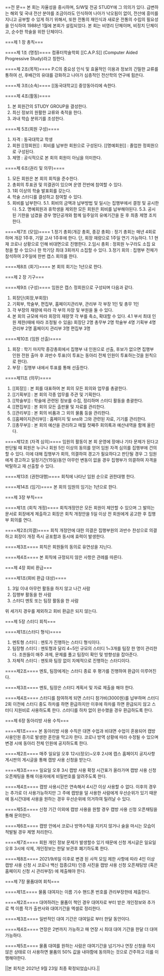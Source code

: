 ==전 문==
본 회는 자율성을 중시하며, S/W및 전공 STUDY에 그 의의가 있다. 급변하는 해외 및 국내 전산 분야를 조금이라도 인식하여 나아가 낙오됨이 없이, 전산에 흥미를 지니고 공부할 수 있게 하기 위해서, 또한 전통의 재인식과 새로운 전통의 수립의 필요성을 인식하여 1988년 1월에 본회가 설립되었다. 본 회는 비영리 단체이며, 비정치 단체이고, 순수한 학술을 위한 단체이다.

===제 1 장 총칙===

====제 1조 (명칭)====
컴퓨터학술학회 [[C.A.P.S]] (Computer Aided Progressive Study)라고 칭한다.

====제 2조(목적)====
P.C의 중요성 인식 및 효율적인 이용과 정보의 긴밀한 교류를 통하여 선, 후배간의 유대를 강화하고 나아가 심층적인 전산학의 연구에 힘쓴다.

====제 3조(소속)====
[[동국대학교]] 중앙동아리에 속한다.

====제 4조(활동)====
1. 본 회원간의 STUDY GROUP을 결성한다.
2. 최신 정보의 원활한 교류와 축적을 한다.
3. 과내 학습 분위기를 조성한다.

====제 5조(회원 구성)====
1. 자격 : 동국대학교 학생
2. 회원
  [[정회원]] : 회비를 납부한 회원으로 구성된다.
  [[명예회원]] : 졸업한 정회원으로 구성된다.
3. 제명 : 공식적으로 본 회의 회원이 아님을 의미한다.

====제 6조(권리 및 의무)====
1. 모든 회원은 본 회의 회칙을 준수한다.
2. 총회의 투표권 및 의결권이 있으며 운영 전반에 참여할 수 있다.
3. 1회 이상의 학술 발표회를 갖는다.
4. 학술 스터디를 결성하고 참여할 수 있다.
5. 회비를 납부한다.
  5.1. 회비의 금액과 납부방법 및 일시는 집행부에서 결정 및 공시한다.
  5.2. 명예회원과 휴학생을 제외한 모든 회원은 회비를 납부해야된다.
  5.3. 공시된 기한을 넘겼을 경우 명단공개와 함께 일주일의 유예기간을 둔 후 최종 제명 조치한다.

====제7조 (모임)====
1.정기 총회(개강 총회, 종강 총회) : 정기 총회는 매년 4회로 하며 개강 1주후, 기말 고사 1주후에 한다. 단, 회장 재량으로 1주일 연기 가능하다.
 1.1 현재 코로나 상황으로 인해 비대면으로 진행한다.
2.임시 총회 : 정회원 누구라도 소집 요청을 할 수 있으나 한 학기당 최대 3회까지 소집할 수 있다.
3.정기 회의 : 집행부 전체가 참석하여 2주일에 한번 캡스 회의를 한다. 

====제8조 (회기)====
본 회의 회기는 1년으로 한다.

===제 2 장 기구===

====제9조 (구성)====
임원은 캡스 정회원으로 구성되며 다음과 같다.
1. 회장단(회장,부회장)
2. 기획부, 학술부, 편집부, 홈페이지관리부, 관리부 각 부장 1인 및 총무 1인
3. 각 부장의 재량에 따라 각 부의 차장 및 부원을 둘 수 있다.
4. 본 회의 규모에 따라 회장의 재량껏 각 부를 축소, 확대할 수 있다.
 4.1 부서 최대 인원 제한(때에 따라 조정될 수 있음) 회장단 2명 총무부 2명 학술부 4명 기획부 4명 관리부 2명 홈페이지 관리부 3명 편집부 3명

====제10조 (임원 선출)====
1. 회장 : 학기 마지막 종강총회에서 집행부 내 인원으로 선출, 후보가 없으면 집행부 인원 전원 출마 후 과반수 투표(이 투표는 동아리 전체 인원이 투표하는것을 원칙으로 한다).
2. 부장 : 집행부 내에서 투표를 통해 선출한다.

====제11조 (의무)====
1. [[회장]] : 본 회를 대표하여 본 회의 모든 회의와 업무를 총괄한다.
2. [[기획부]] : 본 회의 각종 업무를 주관 및 기획한다.
3. [[학술부]] : 학술에 관련된 정보를 수집, 정리하며 스터디 활동을 총괄한다.
4. [[편집부]] : 본 회의 모든 출판물 및 자료를 관리한다.
5. [[관리부]] : 본 회의 비품과 그 외의 물품 등을 관리한다.
6. [[홈페이지관리부]] : 홈페이지 및 sns와 그와 관련된 자료, 기기를 관리한다.
7. [[총무부]] : 본 회의 예산을 관리하고 매월 첫째주 회의록과 예산내역을 함께 올린다.

====제12조 (자격 심의)====
임원의 활동이 본 회 운영에 장애나 기타 문제가 된다고 판단될 때 회원은 누구나 회원 5인 이상의 동의를 얻어 임원 자격 심의를 집행부에 건의할 수 있다. 이에 대해 집행부가 회의, 의결하여 경고가 필요하다고 판단될 경우 그 임원에게 경고하고 일정기간(15일)동안 아무런 변동이 없을 경우 집행부가 의결하여 자격을 박탈하고 재 선출할 수 있다.

====제13조 (권한대행)====
회칙에 나타난 임원 순으로 권한대행 한다.

====제14조 (임기)====
본 회의 임원의 임기는 1년으로 한다.

===제 3장 부칙===

====제1조 (회칙 개정)====
회칙개정안은 모든 회원이 제안할 수 있으며 그 발의는 문서로 회장에게 제출하고 회장은 회칙 개정안을 5일 이상 전 회원에게 공고한 후 집행부 회의를 연다.

====제2조(의결)====
회칙 개정안에 대한 의결은 집행부원의 과반수 찬성으로 의결하고 회장이 개정 즉시 공포함과 동시에 효력이 발생한다.

====제3조====
회칙은 회원들의 동의로 유연성을 지닌다.

====제4조====
본 회칙에 규정되지 않은 사항은 관례를 따른다.

===제 4장 회비 환급===

====제1조(회비 환급 대상)====
1) 3일 이내 아무런 활동을 하지 않고 나간 사람
2) 집행부 활동을 한 사람
3) 스터디 멘토 또는 팀장 활동을 한 사람

위 세가지 경우를 제외하고 회비 환급은 되지 않는다.

===제 5장 스터디 회칙===

====제1조(스터디 형식)====
1) 멘토형 스터디 : 멘토가 진행하는 스터디 형식이다.
2) 팀장형 스터디 : 멘토형과 달리 4~5인 규모의 스터디 1~3개를 팀장 한 명이 관리한다. 조원들이 매주 과제, 문제를 풀고 팀장이 확인 및 방향성을 잡아준다. 
3) 자체적 스터디 : 멘토와 팀장 없이 자체적으로 진행하는 스터디이다.

====제2조====
멘토, 팀장에게는 스터디 종료 후 평가를 진행하여 환급이 이루어진다.

====제3조====
멘토, 팀장은 스터디 계획서 및 자료 제출을 해야 한다.

====제4조====
스터디를 참여하게 되면 스터디 참가비(3000원)를 납부하며 스터디 2회 이전에 스터디 중도 하차를 하면 환급하지만 이후에 하차를 하면 환급되지 않고 스터디 지원비로 사용하도록 한다. 스터디를 하차 없이 완수했을 경우 환급하도록 한다.

===제 6장 동아리방 사용 수칙===

====제1조====
본 동아리방 사용 수칙은 대면 수업과 비대면 수업이 혼용되어 캡방 사용인원 증가로 발생한 혼란을 막고자 한다. 코로나 방역 상황에 따라 수정될 수 있으며 변경 시에 동아리 전체 인원에 공지하도록 한다.

====제2조====
매주 일요일 오후 12시(정오)~오후 2시에 캡스 홈페이지 공지사항 게시판의 게시글을 통해 캡방 사용 신청을 받는다.

====제3조====
일요일 오후 3시 캡방 사용 확정 시간표가 올라가며 캡방 사용 신청 오픈채팅을 통해 이용자에게 비밀번호를 알려주도록 한다.

====제4조====
캡방 사용시간은 연속해서 4시간 이상 사용할 수 없다. 이후의 경우는 추가로 더 사용가능하지만 그 주에 캡방을 덜 사용한 사람에게 우선순위가 있기 때문에 동시간대에 사용을 원하는 경우 우선순위에 의거하여 밀려날 수 있다.

====제5조====
신청 기간 이외에 캡방 사용을 원할 경우 캡방 사용 신청 오픈채팅을 통해 문의한다.

====제6조====
캡방 안에서 코로나 방역수칙을 지키지 않거나 술을 마시는 모습이 적발될 경우 제명 처리한다.

====제7조====
회원 개인 정보 문제가 발생할수 있기 때문에 신청 게시글은 일요일 오후 3시에 삭제, 개인정보는 한달 보관후 폐기하도록 한다.

====제8조====
2021/9/6일 이후로 변경 된 사적 모임 제한 사항에 따라 4인 이상 캡방 사용 신청 시 코로나 백신 접종(2차) 인증 사진을 캡방 사용 신청 오픈채팅방 (혹은 홈페이지 신청 시 관리부장) 에 제출해야 한다.

===제 7장 물품대여 회칙===

====제1조====
물품 대여자는 이름 기수 핸드폰 번호를 관리부장한테 제출한다.

====제2조====
대여하려는 물품이 책인 경우 대여자로 부터 받은 개인정보와 추가로 책 이름 작가 출판사와 대여기간을 엑셀로 정리한다.

====제3조====
일반적인 대여 기간은 대여일로 부터 한달 동안이다.

====제4조====
연장은 2번까지 가능하고 매 연장 시 최대 대여 기간을 한달 더 대여 가능하다.

====제5조====
물품 대여를 원하는 사람은 대여기간을 넘기거나 연장 신청을 하지 않은 상태로 더 사용하면 물품의 50% 값을 내야함에 동의하는 것으로 간주하고 이를 이행해야한다.



||본 회칙은 2021년 9월 23일 최종 확정되었습니다.||